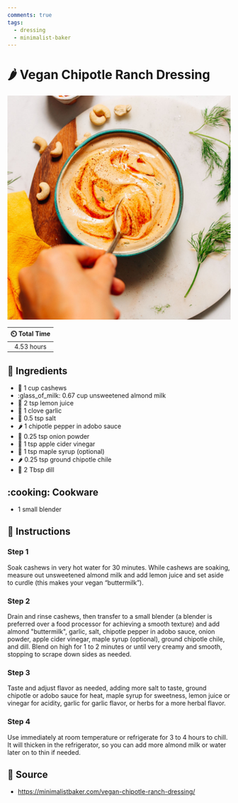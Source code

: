 ```yaml
---
comments: true
tags:
  - dressing
  - minimalist-baker
---
```

# :hot_pepper: Vegan Chipotle Ranch Dressing

![Vegan Chipotle Ranch Dressing](../assets/images/vegan-chipotle-ranch-dressing.jpg)

| :timer_clock: Total Time |
|:-----------------------: |
| 4.53 hours |

## :salt: Ingredients

- :chestnut: 1 cup cashews
- :glass_of_milk: 0.67 cup unsweetened almond milk
- :lemon: 2 tsp lemon juice
- :garlic: 1 clove garlic
- :salt: 0.5 tsp salt
- :hot_pepper: 1 chipotle pepper in adobo sauce
- :onion: 0.25 tsp onion powder
- :sake: 1 tsp apple cider vinegar
- :maple_leaf: 1 tsp maple syrup (optional)
- :hot_pepper: 0.25 tsp ground chipotle chile
- :herb: 2 Tbsp dill

## :cooking: Cookware

- 1 small blender

## :pencil: Instructions

### Step 1

Soak cashews in very hot water for 30 minutes. While cashews are soaking, measure out unsweetened almond milk and add
lemon juice and set aside to curdle (this makes your vegan “buttermilk”).

### Step 2

Drain and rinse cashews, then transfer to a small blender (a blender is preferred over a food processor for achieving a
smooth texture) and add almond "buttermilk", garlic, salt, chipotle pepper in adobo sauce, onion powder, apple cider
vinegar, maple syrup (optional), ground chipotle chile, and dill. Blend on high for 1 to 2 minutes or until very creamy
and smooth, stopping to scrape down sides as needed.

### Step 3

Taste and adjust flavor as needed, adding more salt to taste, ground chipotle or adobo sauce for heat, maple syrup for
sweetness, lemon juice or vinegar for acidity, garlic for garlic flavor, or herbs for a more herbal flavor.

### Step 4

Use immediately at room temperature or refrigerate for 3 to 4 hours to chill. It will thicken in the refrigerator, so
you can add more almond milk or water later on to thin if needed.

## :link: Source

- <https://minimalistbaker.com/vegan-chipotle-ranch-dressing/>
